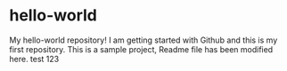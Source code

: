 # hello-world
My hello-world repository!
I am getting started with Github and this is my first repository.
This is a sample project, Readme file has been modified here.
test 123
